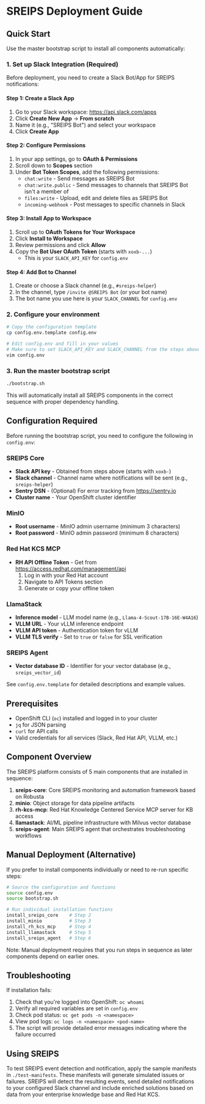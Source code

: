 # SREIPS Deployment Guide

## Quick Start

Use the master bootstrap script to install all components automatically:

### 1. Set up Slack Integration (Required)

Before deployment, you need to create a Slack Bot/App for SREIPS notifications:

#### Step 1: Create a Slack App
1. Go to your Slack workspace: https://api.slack.com/apps
2. Click **Create New App** → **From scratch**
3. Name it (e.g., "SREIPS Bot") and select your workspace
4. Click **Create App**

#### Step 2: Configure Permissions
1. In your app settings, go to **OAuth & Permissions**
2. Scroll down to **Scopes** section
3. Under **Bot Token Scopes**, add the following permissions:
   - `chat:write` - Send messages as SREIPS Bot
   - `chat:write.public` - Send messages to channels that SREIPS Bot isn't a member of
   - `files:write` - Upload, edit and delete files as SREIPS Bot
   - `incoming-webhook` - Post messages to specific channels in Slack

#### Step 3: Install App to Workspace
1. Scroll up to **OAuth Tokens for Your Workspace**
2. Click **Install to Workspace**
3. Review permissions and click **Allow**
4. Copy the **Bot User OAuth Token** (starts with `xoxb-...`)
   - This is your `SLACK_API_KEY` for `config.env`

#### Step 4: Add Bot to Channel
1. Create or choose a Slack channel (e.g., `#sreips-helper`)
2. In the channel, type `/invite @SREIPS Bot` (or your bot name)
3. The bot name you use here is your `SLACK_CHANNEL` for `config.env`

### 2. Configure your environment

```bash
# Copy the configuration template
cp config.env.template config.env

# Edit config.env and fill in your values
# Make sure to set SLACK_API_KEY and SLACK_CHANNEL from the steps above
vim config.env
```

### 3. Run the master bootstrap script

```bash
./bootstrap.sh
```

This will automatically install all SREIPS components in the correct sequence with proper dependency handling.

## Configuration Required

Before running the bootstrap script, you need to configure the following in `config.env`:

### SREIPS Core
- **Slack API key** - Obtained from steps above (starts with `xoxb-`)
- **Slack channel** - Channel name where notifications will be sent (e.g., `sreips-helper`)
- **Sentry DSN** - (Optional) For error tracking from https://sentry.io
- **Cluster name** - Your OpenShift cluster identifier

### MinIO
- **Root username** - MinIO admin username (minimum 3 characters)
- **Root password** - MinIO admin password (minimum 8 characters)

### Red Hat KCS MCP
- **RH API Offline Token** - Get from https://access.redhat.com/management/api
  1. Log in with your Red Hat account
  2. Navigate to API Tokens section
  3. Generate or copy your offline token

### LlamaStack
- **Inference model** - LLM model name (e.g., `Llama-4-Scout-17B-16E-W4A16`)
- **VLLM URL** - Your vLLM inference endpoint
- **VLLM API token** - Authentication token for vLLM
- **VLLM TLS verify** - Set to `true` or `false` for SSL verification

### SREIPS Agent
- **Vector database ID** - Identifier for your vector database (e.g., `sreips_vector_id`)

See `config.env.template` for detailed descriptions and example values.

## Prerequisites

- OpenShift CLI (`oc`) installed and logged in to your cluster
- `jq` for JSON parsing
- `curl` for API calls
- Valid credentials for all services (Slack, Red Hat API, VLLM, etc.)

## Component Overview

The SREIPS platform consists of 5 main components that are installed in sequence:

1. **sreips-core**: Core SREIPS monitoring and automation framework based on Robusta
2. **minio**: Object storage for data pipeline artifacts
3. **rh-kcs-mcp**: Red Hat Knowledge Centered Service MCP server for KB access
4. **llamastack**: AI/ML pipeline infrastructure with Milvus vector database
5. **sreips-agent**: Main SREIPS agent that orchestrates troubleshooting workflows

## Manual Deployment (Alternative)

If you prefer to install components individually or need to re-run specific steps:

```bash
# Source the configuration and functions
source config.env
source bootstrap.sh

# Run individual installation functions
install_sreips_core    # Step 2
install_minio          # Step 3
install_rh_kcs_mcp     # Step 4
install_llamastack     # Step 5
install_sreips_agent   # Step 6
```

Note: Manual deployment requires that you run steps in sequence as later components depend on earlier ones.

## Troubleshooting

If installation fails:

1. Check that you're logged into OpenShift: `oc whoami`
2. Verify all required variables are set in `config.env`
3. Check pod status: `oc get pods -n <namespace>`
4. View pod logs: `oc logs -n <namespace> <pod-name>`
5. The script will provide detailed error messages indicating where the failure occurred

## Using SREIPS

To test SREIPS event detection and notification, apply the sample manifests in `./test-manifests`. These manifests will generate simulated issues or failures. SREIPS will detect the resulting events, send detailed notifications to your configured Slack channel and include enriched solutions based on data from your enterprise knowledge base and Red Hat KCS.
